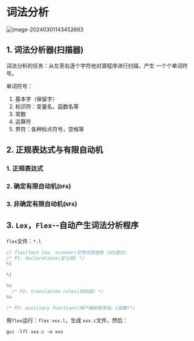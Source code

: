# 词法分析

![image-20240301143452663](D:\MyNote\编译原理\词法分析.assets\image-20240301143452663.png)

## 1. 词法分析器(扫描器)

词法分析的任务：从左至右逐个字符地对源程序进行扫描，产生 一个个单词符号。

单词符号：

1. 基本字（保留字）
2. 标识符：变量名，函数名等
3. 常数
4. 运算符
5. 界符：各种标点符号，空格等

## 2. 正规表达式与有限自动机

### 1. 正规表达式

### 2. 确定有限自动机(`DFA`)

### 3. 非确定有限自动机(`NFA`)





## 3. `Lex`，`Flex`--自动产生词法分析程序

`flex`文件：`*.l`

```c
// flex(fast lex, scanner)文件内容结构（分3部分）
/* P1: declarations(定义段) */
%{
  
%}

%%
  /* P2: translation rules(规则段) */
%%

/* P3: auxiliary functions(用户辅助程序段，c函数)*/
```

用`flex`运行：`flex xxx.l`，生成 `xxx.c`文件，然后：

```shell
gcc -lfl xxx.c -o xxx
```

